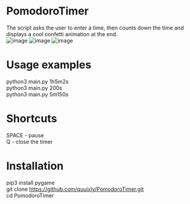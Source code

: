 # PomodoroTimer
The script asks the user to enter a time, then counts down the time and displays a cool confetti animation at the end.    
![image](https://github.com/quuixly/PomodoroTimer/assets/121305329/2c58024b-0d24-4422-b54c-58acd46b07fb)
![image](https://github.com/quuixly/PomodoroTimer/assets/121305329/321a178a-e95c-47ac-9bc8-a1f5d759268c)
![image](https://github.com/quuixly/PomodoroTimer/assets/121305329/2efa5660-b493-4c4b-b3b0-140bad7b447d)
# Usage examples
python3 main.py 1h5m2s    
python3 main.py 200s    
python3 main.py 5m150s    
# Shortcuts
SPACE - pause    
Q - close the timer    
# Installation
pip3 install pygame    
git clone https://github.com/quuixly/PomodoroTimer.git    
cd PomodoroTimer    


